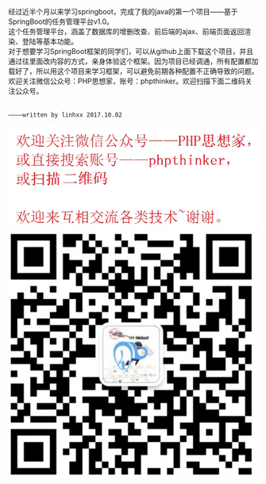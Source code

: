    经过近半个月以来学习springboot，完成了我的java的第一个项目——基于SpringBoot的任务管理平台v1.0。  
   这个任务管理平台，涵盖了数据库的增删改查、前后端的ajax、前端页面返回渲染、登陆等基本功能。  
   对于想要学习SpringBoot框架的同学们，可以从github上面下载这个项目，并且通过往里面改内容的方式，亲身体验这个框架。因为项目已经调通，所有配置都加载好了，所以用这个项目来学习框架，可以避免前期各种配置不正确导致的问题。  
   欢迎关注微信公众号：PHP思想家，账号：phpthinker。欢迎扫描下面二维码关注公众号。  
   
                                                                                                  ————written by linhxx 2017.10.02
   ![](https://github.com/linhxx/taskmanagement/raw/master/src/main/resources/static/assets/images/welcome.png)
   ![](https://github.com/linhxx/taskmanagement/raw/master/src/main/resources/static/assets/images/QR.png)
   
                                                                                               

